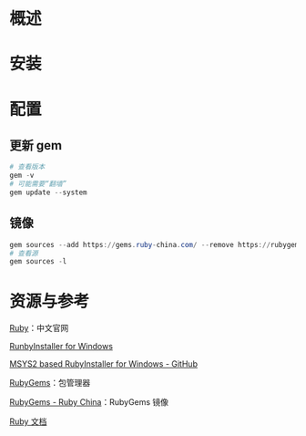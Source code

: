 

# 概述



# 安装



# 配置

## 更新 gem

```powershell
# 查看版本
gem -v
# 可能需要“翻墙”
gem update --system
```



## 镜像

```powershell
gem sources --add https://gems.ruby-china.com/ --remove https://rubygems.org/
# 查看源
gem sources -l
```

# 资源与参考

[Ruby](http://www.ruby-lang.org/zh_cn/)：中文官网

[RunbyInstaller for Windows](https://rubyinstaller.org/)

[MSYS2 based RubyInstaller for Windows - GitHub](https://github.com/oneclick/rubyinstaller2)

[RubyGems](https://rubygems.org/)：包管理器

[RubyGems - Ruby China](https://gems.ruby-china.com/)：RubyGems 镜像

[Ruby 文档](http://ruby-doc.org/)

